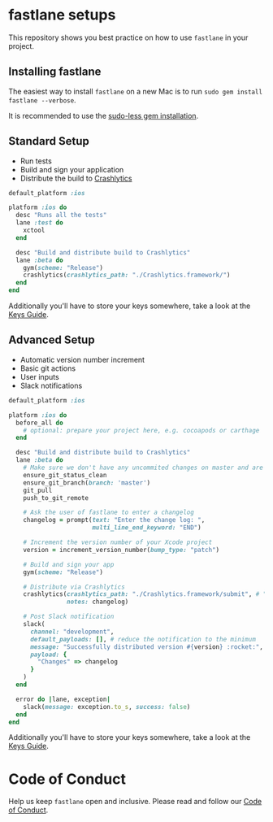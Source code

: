 # fastlane setups

This repository shows you best practice on how to use `fastlane` in your project.

## Installing fastlane

The easiest way to install `fastlane` on a new Mac is to run `sudo gem install fastlane --verbose`. 

It is recommended to use the [sudo-less gem installation](https://guides.cocoapods.org/using/getting-started.html#sudo-less-installation). 

## Standard Setup

- Run tests
- Build and sign your application
- Distribute the build to [Crashlytics](https://crashlytics.com)

```ruby
default_platform :ios

platform :ios do
  desc "Runs all the tests"
  lane :test do
    xctool
  end

  desc "Build and distribute build to Crashlytics"
  lane :beta do
    gym(scheme: "Release")
    crashlytics(crashlytics_path: "./Crashlytics.framework/")
  end
end
```

Additionally you'll have to store your keys somewhere, take a look at the [Keys Guide](Keys.md).

## Advanced Setup

- Automatic version number increment
- Basic git actions
- User inputs
- Slack notifications

```ruby
default_platform :ios

platform :ios do
  before_all do
    # optional: prepare your project here, e.g. cocoapods or carthage
  end

  desc "Build and distribute build to Crashlytics"
  lane :beta do
    # Make sure we don't have any uncommited changes on master and are up to date with the remote
    ensure_git_status_clean
    ensure_git_branch(branch: 'master')
    git_pull
    push_to_git_remote

    # Ask the user of fastlane to enter a changelog
    changelog = prompt(text: "Enter the change log: ",
                       multi_line_end_keyword: "END")

    # Increment the version number of your Xcode project
    version = increment_version_number(bump_type: "patch")

    # Build and sign your app
    gym(scheme: "Release")

    # Distribute via Crashlytics
    crashlytics(crashlytics_path: "./Crashlytics.framework/submit", # "./Pods/Crashlytics" if using Cocoapods
                notes: changelog)

    # Post Slack notification
    slack(
      channel: "development",
      default_payloads: [], # reduce the notification to the minimum
      message: "Successfully distributed version #{version} :rocket:",
      payload: {
        "Changes" => changelog
      }
    )
  end

  error do |lane, exception|
    slack(message: exception.to_s, success: false)
  end
end
```

Additionally you'll have to store your keys somewhere, take a look at the [Keys Guide](Keys.md).

# Code of Conduct
Help us keep `fastlane` open and inclusive. Please read and follow our [Code of Conduct](https://github.com/fastlane/code-of-conduct).
